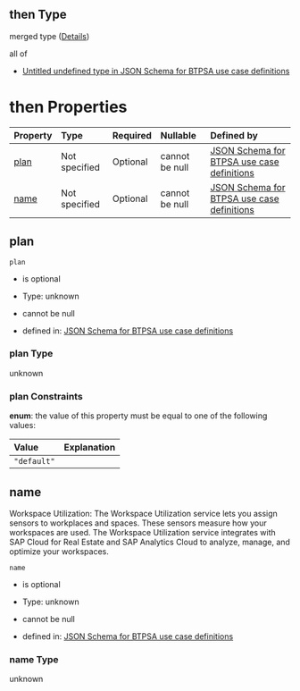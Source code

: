 ## then Type

merged type ([Details](btpsa-usecase-properties-services-items-allof-1-then-allof-116-then.md))

all of

*   [Untitled undefined type in JSON Schema for BTPSA use case definitions](btpsa-usecase-properties-services-items-allof-1-then-allof-116-then-allof-0.md "check type definition")

# then Properties

| Property      | Type          | Required | Nullable       | Defined by                                                                                                                                                                                                              |
| :------------ | :------------ | :------- | :------------- | :---------------------------------------------------------------------------------------------------------------------------------------------------------------------------------------------------------------------- |
| [plan](#plan) | Not specified | Optional | cannot be null | [JSON Schema for BTPSA use case definitions](btpsa-usecase-properties-services-items-allof-1-then-allof-116-then-properties-plan.md "undefined#/properties/services/items/allOf/1/then/allOf/116/then/properties/plan") |
| [name](#name) | Not specified | Optional | cannot be null | [JSON Schema for BTPSA use case definitions](btpsa-usecase-properties-services-items-allof-1-then-allof-116-then-properties-name.md "undefined#/properties/services/items/allOf/1/then/allOf/116/then/properties/name") |

## plan



`plan`

*   is optional

*   Type: unknown

*   cannot be null

*   defined in: [JSON Schema for BTPSA use case definitions](btpsa-usecase-properties-services-items-allof-1-then-allof-116-then-properties-plan.md "undefined#/properties/services/items/allOf/1/then/allOf/116/then/properties/plan")

### plan Type

unknown

### plan Constraints

**enum**: the value of this property must be equal to one of the following values:

| Value       | Explanation |
| :---------- | :---------- |
| `"default"` |             |

## name

Workspace Utilization: The Workspace Utilization service lets you assign sensors to workplaces and spaces. These sensors measure how your workspaces are used. The Workspace Utilization service integrates with SAP Cloud for Real Estate and SAP Analytics Cloud to analyze, manage, and optimize your workspaces.

`name`

*   is optional

*   Type: unknown

*   cannot be null

*   defined in: [JSON Schema for BTPSA use case definitions](btpsa-usecase-properties-services-items-allof-1-then-allof-116-then-properties-name.md "undefined#/properties/services/items/allOf/1/then/allOf/116/then/properties/name")

### name Type

unknown
